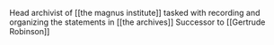 Head archivist of [[the magnus institute]] tasked with recording and organizing the statements in [[the archives]]
Successor to [[Gertrude Robinson]]